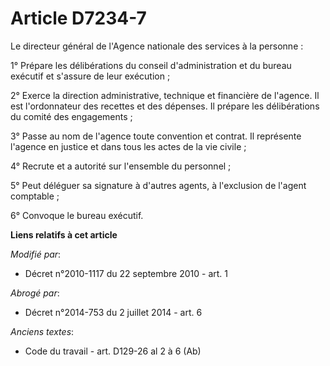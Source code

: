 # Article D7234-7

Le directeur général de l'Agence nationale des services à la personne : 

1° Prépare les délibérations du conseil d'administration et du bureau exécutif et s'assure de leur exécution ; 

2° Exerce la direction administrative, technique et financière de l'agence. Il est l'ordonnateur des recettes et des
dépenses. Il prépare les délibérations du comité des engagements ; 

3° Passe au nom de l'agence toute convention et contrat. Il représente l'agence en justice et dans tous les actes de la vie
civile ; 

4° Recrute et a autorité sur l'ensemble du personnel ; 

5° Peut déléguer sa signature à d'autres agents, à l'exclusion de l'agent comptable ;

6° Convoque le bureau exécutif.

**Liens relatifs à cet article**

_Modifié par_:

  - Décret n°2010-1117 du 22 septembre 2010 - art. 1

_Abrogé par_:

  - Décret n°2014-753 du 2 juillet 2014 - art. 6

_Anciens textes_:

  - Code du travail - art. D129-26 al 2 à 6 (Ab)
